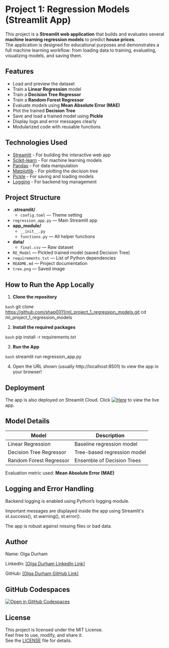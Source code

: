 # Project 1: Regression Models (Streamlit App)

This project is a **Streamlit web application** that builds and evaluates several **machine learning regression models** to predict **house prices**.  
The application is designed for educational purposes and demonstrates a full machine learning workflow: from loading data to training, evaluating, visualizing models, and saving them.

## Features

- Load and preview the dataset
- Train a **Linear Regression** model
- Train a **Decision Tree Regressor**
- Train a **Random Forest Regressor**
- Evaluate models using **Mean Absolute Error (MAE)**
- Plot the trained **Decision Tree**
- Save and load a trained model using **Pickle**
- Display logs and error messages clearly
- Modularized code with reusable functions

## Technologies Used

- [Streamlit](https://streamlit.io/) - For building the interactive web app
- [Scikit-learn](https://scikit-learn.org/) - For machine learning models
- [Pandas](https://pandas.pydata.org/) - For data manipulation
- [Matplotlib](https://matplotlib.org/) - For plotting the decision tree
- [Pickle](https://docs.python.org/3/library/pickle.html) - For saving and loading models
- [Logging](https://docs.python.org/3/library/logging.html) - For backend log management

## Project Structure

- **.streamlit/**
  - `config.toml` — Theme setting
- `regression_app.py` — Main Streamlit app
- **app_module/**
  - `__init__.py`
  - `functions.py` — All helper functions
- **data/**
  - `final.csv` — Raw dataset
- `RE_Model` — Pickled trained model (saved Decision Tree)
- `requirements.txt` — List of Python dependencies
- `README.md` — Project documentation
- `tree.png` — Saved image

## How to Run the App Locally

1. **Clone the repository**

```bash```
git clone https://github.com/shap0011/ml_project_1_regression_models.git
cd ml_project_1_regression_models

2. **Install the required packages**

```bash```
    pip install -r requirements.txt

3. **Run the App**

```bash```
streamlit run regression_app.py

4. Open the URL shown (usually http://localhost:8501) to view the app in your browser!

## Deployment
The app is also deployed on Streamlit Cloud.
Click [![Here](https://static.streamlit.io/badges/streamlit_badge_black_white.svg)](https://home-price-prediction-app-shap0011.streamlit.app/) to view the live app.

## Model Details

| Model                    | Description                        |
|--------------------------|------------------------------------|
| Linear Regression        | Baseline regression model          |
| Decision Tree Regressor  | Tree-based regression model        |
| Random Forest Regressor  | Ensemble of Decision Trees         |

Evaluation metric used: **Mean Absolute Error (MAE)**

## Logging and Error Handling

Backend logging is enabled using Python’s logging module.

Important messages are displayed inside the app using Streamlit's st.success(), st.warning(), st.error().

The app is robust against missing files or bad data.

## Author
Name: Olga Durham

LinkedIn: [\[Olga Durham LinkedIn Link\]](https://www.linkedin.com/in/olga-durham/)

GitHub: [\[Olga Durham GitHub Link\]](https://github.com/shap0011)

## GitHub Codespaces

[![Open in GitHub Codespaces](https://github.com/codespaces/badge.svg)](https://refactored-space-tribble-5rv6wwwgx74cv75p.github.dev/)

## License

This project is licensed under the MIT License.  
Feel free to use, modify, and share it.  
See the [LICENSE](./LICENSE) file for details.